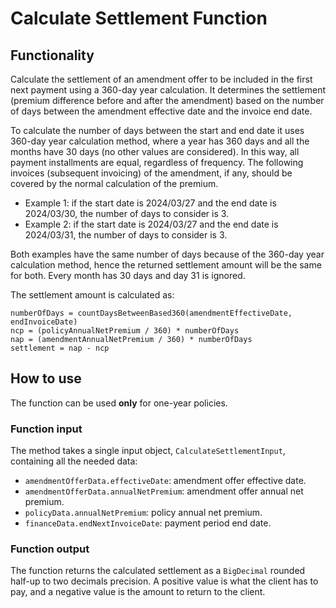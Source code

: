 # Calculate Settlement Function

## Functionality

Calculate the settlement of an amendment offer to be included in the first next payment using a 360-day year calculation. It determines the settlement (premium difference before and after the amendment) based on the number of days between the amendment effective date and the invoice end date.

To calculate the number of days between the start and end date it uses 360-day year calculation method, where a year has 360 days and all the months have 30 days (no other values are considered). In this way, all payment installments are equal, regardless of frequency. The following invoices (subsequent invoicing) of the amendment, if any, should be covered by the normal calculation of the premium.

- Example 1: if the start date is 2024/03/27 and the end date is 2024/03/30, the number of days to consider is 3.
- Example 2: if the start date is 2024/03/27 and the end date is 2024/03/31, the number of days to consider is 3.

Both examples have the same number of days because of the 360-day year calculation method, hence the returned settlement amount will be the same for both. Every month has 30 days and day 31 is ignored.

The settlement amount is calculated as:

```text
numberOfDays = countDaysBetweenBased360(amendmentEffectiveDate, endInvoiceDate)
ncp = (policyAnnualNetPremium / 360) * numberOfDays
nap = (amendmentAnnualNetPremium / 360) * numberOfDays
settlement = nap - ncp
```

## How to use

The function can be used **only** for one-year policies.

### Function input

The method takes a single input object, `CalculateSettlementInput`, containing all the needed data:

- `amendmentOfferData.effectiveDate`: amendment offer effective date.
- `amendmentOfferData.annualNetPremium`: amendment offer annual net premium.
- `policyData.annualNetPremium`: policy annual net premium.
- `financeData.endNextInvoiceDate`: payment period end date.

### Function output

The function returns the calculated settlement as a `BigDecimal` rounded half-up to two decimals precision. A positive value is what the client has to pay, and a negative value is the amount to return to the client.
